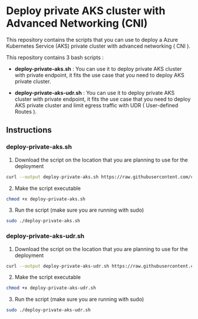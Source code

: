 # Deploy private AKS cluster with Advanced Networking (CNI)

This repository contains the scripts that you can use to deploy a Azure Kubernetes Service (AKS) private cluster with advanced networking ( CNI ). 

This repository contains 3 bash scripts : 
- **deploy-private-aks.sh** : You can use it to deploy private AKS cluster with private endpoint, it fits the use case that you need to deploy AKS private cluster.

- **deploy-private-aks-udr.sh** : You can use it to deploy private AKS cluster with private endpoint, it fits the use case that you need to deploy AKS private cluster and limit egress traffic with UDR ( User-defined Routes ). 


## Instructions

### deploy-private-aks.sh

1. Download the script on the location that you are planning to use for the deployment

``` bash
curl --output deploy-private-aks.sh https://raw.githubusercontent.com/cloudmelon/melonkube/azure-kubernetes-service/private-aks/scripts/deploy-private-aks.sh
```

2. Make the script executable

``` bash
chmod +x deploy-private-aks.sh
```

3. Run the script (make sure you are running with sudo)

``` bash
sudo ./deploy-private-aks.sh
```

### deploy-private-aks-udr.sh

1. Download the script on the location that you are planning to use for the deployment

``` bash
curl --output deploy-private-aks-udr.sh https://raw.githubusercontent.com/cloudmelon/melonkube/azure-kubernetes-service/private-aks/scripts/deploy-private-aks-udr.sh
```

2. Make the script executable

``` bash
chmod +x deploy-private-aks-udr.sh
```

3. Run the script (make sure you are running with sudo)

``` bash
sudo ./deploy-private-aks-udr.sh
```



